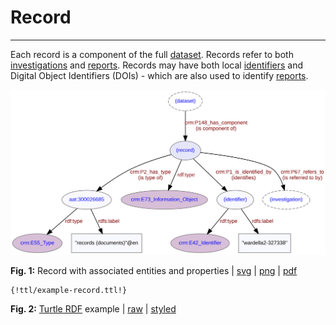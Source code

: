 # Record
***

Each record is a component of the full [dataset](ld4he-dataset.md). Records refer to both [investigations](ld4he-investigation.md) and [reports](ld4he-report.md). Records may have both local [identifiers](ld4he-identifier.md) and Digital Object Identifiers (DOIs) - which are also used to identify [reports](ld4he-report.md).
 
![record](img/ld4he-record.svg)

**Fig. 1:** Record with associated entities and properties | [svg](img/ld4he-record.svg) | [png](img/ld4he-record.png) | [pdf](img/ld4he-record.pdf)

<!-- see https://github.com/mkdocs/mkdocs/issues/777 - how to include content of a file -->
```turtle
{!ttl/example-record.ttl!}
```
**Fig. 2:** [Turtle RDF](https://www.w3.org/TR/turtle/) example | [raw](ttl/example-record.ttl) | [styled](https://cdn.rawgit.com/niklasl/ldtr/v0.2.2/demo/?url=https://cbinding.github.io/LD4HE/ttl/example-record.ttl)
